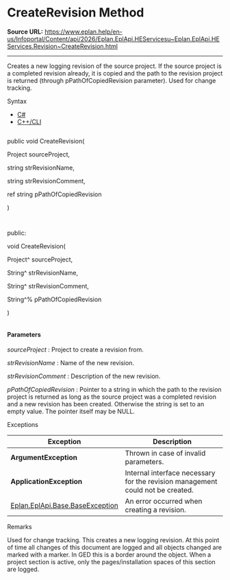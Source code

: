 # CreateRevision Method

**Source URL:** https://www.eplan.help/en-us/Infoportal/Content/api/2026/Eplan.EplApi.HEServicesu~Eplan.EplApi.HEServices.Revision~CreateRevision.html

---

Creates a new logging revision of the source project. If the source project is a completed revision already, it is copied and the path to the revision project is returned (through pPathOfCopiedRevision parameter). Used for change tracking.

Syntax

- [C#](#i-syntax-CS)
- [C++/CLI](#i-syntax-CPP2005)

```
```
public void CreateRevision( 

   Project sourceProject,

   string strRevisionName,

   string strRevisionComment,

   ref string pPathOfCopiedRevision

)
```
```

```
```
public:

void CreateRevision( 

   Project^ sourceProject,

   String^ strRevisionName,

   String^ strRevisionComment,

   String^% pPathOfCopiedRevision

)
```
```

#### Parameters

*sourceProject*
:   Project to create a revision from.

*strRevisionName*
:   Name of the new revision.

*strRevisionComment*
:   Description of the new revision.

*pPathOfCopiedRevision*
:   Pointer to a string in which the path to the revision project is returned as long as the source project was a completed revision and a new revision has been created. Otherwise the string is set to an empty value. The pointer itself may be NULL.

Exceptions

| Exception | Description |
| --- | --- |
| **ArgumentException** | Thrown in case of invalid parameters. |
| **ApplicationException** | Internal interface necessary for the revision management could not be created. |
| [Eplan.EplApi.Base.BaseException](Eplan.EplApi.Baseu~Eplan.EplApi.Base.BaseException.html) | An error occurred when creating a revision. |

Remarks

Used for change tracking. This creates a new logging revision. At this point of time all changes of this document are logged and all objects changed are marked with a marker. In GED this is a border around the object. When a project section is active, only the pages/installation spaces of this section are logged.
